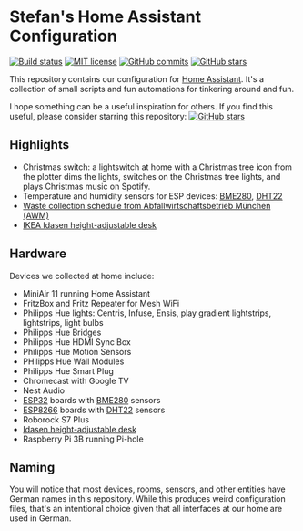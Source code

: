 # Stefan's Home Assistant Configuration

[![Build status](https://github.com/stoman/homeassistant-config/actions/workflows/home-assistant.yml/badge.svg)](https://github.com/stoman/homeassistant-config/actions/)
[![MIT license](https://img.shields.io/github/license/stoman/homeassistant-config.svg)](LICENSE.md)
[![GitHub commits](https://badgen.net/github/commits/stoman/homeassistant-config)](https://github.com/stoman/homeassistant-config/commit/)
[![GitHub stars](https://img.shields.io/github/stars/stoman/homeassistant-config.svg)](https://github.com/stoman/homeassistant-config/stargazers/)

This repository contains our configuration for [Home Assistant](https://github.com/home-assistant). It's a collection of small scripts and fun automations for tinkering around and fun.

I hope something can be a useful inspiration for others. If you find this useful, please consider starring this repository: [![GitHub stars](https://img.shields.io/github/stars/stoman/homeassistant-config.svg?style=social)](https://github.com/stoman/homeassistant-config/stargazers/)

## Highlights

- Christmas switch: a lightswitch at home with a Christmas tree icon from the plotter dims the lights, switches on the Christmas tree lights, and plays Christmas music on Spotify.
- Temperature and humidity sensors for ESP devices: [BME280](esphome/.sensor.bme280.yaml), [DHT22](esphome/.sensor.dht22.yaml)
- [Waste collection schedule from Abfallwirtschaftsbetrieb München (AWM)](packages/waste_collection_schedule.yaml)
- [IKEA Idasen height-adjustable desk](esphome/.sensor.idasen.yaml)

## Hardware

Devices we collected at home include:

- MiniAir 11 running Home Assistant
- FritzBox and Fritz Repeater for Mesh WiFi
- Philipps Hue lights: Centris, Infuse, Ensis, play gradient lightstrips, lightstrips, light bulbs
- Philipps Hue Bridges
- Philipps Hue HDMI Sync Box
- Philipps Hue Motion Sensors
- PHilipps Hue Wall Modules
- Philipps Hue Smart Plug
- Chromecast with Google TV
- Nest Audio
- [ESP32](esphome/.device.esp32.yaml) boards with [BME280](esphome/.sensor.bme280.yaml) sensors
- [ESP8266](esphome/.device.esp8266.yaml) boards with [DHT22](esphome/.sensor.dht22.yaml) sensors
- Roborock S7 Plus
- [Idasen height-adjustable desk](esphome/.sensor.idasen.yaml)
- Raspberry Pi 3B running Pi-hole

## Naming

You will notice that most devices, rooms, sensors, and other entities have German names in this repository. While this produces weird configuration files, that's an intentional choice given that all interfaces at our home are used in German.
